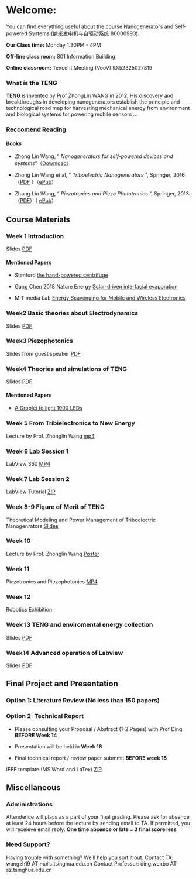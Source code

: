# Welcome:

You can find everything useful about the course Nanogenerators and Self-powered Systems (纳米发电机与自驱动系统 86000993).

**Our Class time:** Monday 1.30PM - 4PM

**Off-line class room:** 801 Information Building

**Online classroom:** Tencent Meeting (VooV) 
ID:52325027819


### What is the TENG

**TENG** is invented by [Prof ZhongLin WANG](http://www.nanoscience.gatech.edu/group/Current%20Members/Group%20Leader/Zhong%20Lin%20Wang.php) in 2012, His discovery and breakthroughs in developing nanogenerators establish the principle and technological road map for harvesting mechanical energy from environment and biological systems for powering mobile sensors ...

### Reccomend Reading

#### Books
- Zhong Lin Wang, “ _Nanogenerators for self-powered devices and systems_”（[Download](https://smartech.gatech.edu/handle/1853/39262)）

- Zhong Lin Wang et al, “ _Triboelectric Nanogenerators_ ”,  Springer, 2016.（[PDF](https://cloud.tsinghua.edu.cn/f/2af5baf37ef14af68432/?dl=1) ）（[ePub](https://cloud.tsinghua.edu.cn/f/8d917eb044c241e19867/?dl=1)）

- Zhong Lin Wang, “ _Piezotronics and Piezo Phototronics_ ”,  Springer, 2013.（[PDF](https://cloud.tsinghua.edu.cn/f/84cba97b3b234cdf9fa8/?dl=1)）（ [ePub](https://cloud.tsinghua.edu.cn/f/fc3817946ec548168f9a/?dl=1)）

## Course Materials

### Week 1 Introduction

Slides [PDF](https://cloud.tsinghua.edu.cn/f/57df12b143f740cd9cfe/)

#### Mentioned Papers

- Stanford [the hand-powered centrifuge](https://www.nature.com/articles/s41551-016-0009)

- Gang Chen 2018 Nature Energy [Solar-driven interfacial evaporation](https://www.nature.com/articles/s41560-018-0260-7)

- MIT media Lab [Energy Scavenging for Mobile and Wireless Electronics](https://ieeexplore.ieee.org/document/1401839)

### Week2 Basic theories about Electrodynamics

Slides [PDF](https://cloud.tsinghua.edu.cn/f/dea2005762d94aa4adf5/)

### Week3 Piezophotonics

Slides from guest speaker [PDF](https://cloud.tsinghua.edu.cn/f/e6f3d43bcd23401c9b09/)

### Week4 Theories and simulations of TENG

Slides [PDF](https://cloud.tsinghua.edu.cn/f/024e6b88851f4a0cb842/)

#### Mentioned Papers

 - [A Droplet to light 1000 LEDs](https://www.nature.com/articles/s41586-020-1985-6)

### Week 5 From Tribielectronics to New Energy

Lecture by Prof. Zhonglin Wang [mp4](https://cloud.tsinghua.edu.cn/f/6c124721fa20452a8e45/)

### Week 6 Lab Session 1

LabView 360 [MP4](https://cloud.tsinghua.edu.cn/d/938eaaf81e594e98a970/)

### Week 7 Lab Session 2

LabView Tutorial [ZIP](https://cloud.tsinghua.edu.cn/f/78e53c0057f1425ea4f7/)

### Week 8-9 Figure of Merit of TENG

Theoretical Modeling and Power Management of Triboelectric Nanogenrators [Slides](https://cloud.tsinghua.edu.cn/f/bcb0198682604509b06e/)

### Week 10

Lecture by Prof. Zhonglin Wang [Poster](https://www.tbsi.edu.cn/index.php?s=/cms/1627.html)

### Week 11

Piezotronics and Piezophotonics [MP4](https://www.youtube.com/playlist?list=PLtSxO1llzi4odq6ulrneFzCQ1S90CN9uh)

### Week 12

Robotics Exhibition

### Week 13 TENG and enviromental energy collection

Slides [PDF](https://cloud.tsinghua.edu.cn/f/8bd5407fda4d405bbd93/)

### Week14 Advanced operation of Labview

Slides [PDF](https://cloud.tsinghua.edu.cn/f/f76dd40049724f358d61/)

## Final Project and Presentation

### Option 1: Literature Review (No less than 150 papers)

### Option 2: Technical Report

- Please consulting your Proposal / Abstract (1-2 Pages) with Prof Ding **BEFORE Week 14**

- Presentation will be held in **Week 16**

- Final technical report / review paper submmit **BEFORE week 18**

IEEE template (MS Word and LaTex) [ZIP](https://cloud.tsinghua.edu.cn/d/938eaaf81e594e98a970/)

## Miscellaneous

### Administrations

Attendence will plays as a part of your final grading. Please ask for absence at least 24 hours before the lecture by sending email to TA. If permitted, you will receieve email reply.
**One time absence or late = 3 final score less**

### Need Support?

Having trouble with something? We’ll help you sort it out.
Contact TA: wangzh19 AT mails.tsinghua.edu.cn
Contact Professor:  ding.wenbo AT sz.tsinghua.edu.cn